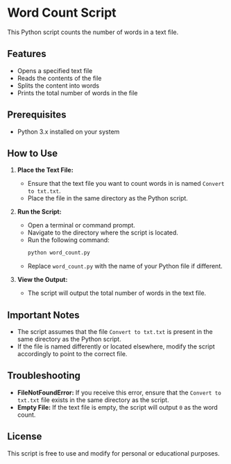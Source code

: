 # Word Count Script

This Python script counts the number of words in a text file.

## Features

- Opens a specified text file
- Reads the contents of the file
- Splits the content into words
- Prints the total number of words in the file

## Prerequisites

- Python 3.x installed on your system

## How to Use

1. **Place the Text File:**
   - Ensure that the text file you want to count words in is named `Convert to txt.txt`.
   - Place the file in the same directory as the Python script.

2. **Run the Script:**
   - Open a terminal or command prompt.
   - Navigate to the directory where the script is located.
   - Run the following command:
     ```bash
     python word_count.py
     ```
   - Replace `word_count.py` with the name of your Python file if different.

3. **View the Output:**
   - The script will output the total number of words in the text file.

## Important Notes

- The script assumes that the file `Convert to txt.txt` is present in the same directory as the Python script.
- If the file is named differently or located elsewhere, modify the script accordingly to point to the correct file.

## Troubleshooting

- **FileNotFoundError:** If you receive this error, ensure that the `Convert to txt.txt` file exists in the same directory as the script.
- **Empty File:** If the text file is empty, the script will output `0` as the word count.

## License

This script is free to use and modify for personal or educational purposes.
